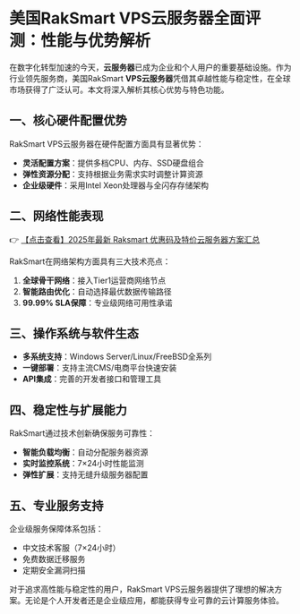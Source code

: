 # 美国RakSmart VPS云服务器全面评测：性能与优势解析

在数字化转型加速的今天，**云服务器**已成为企业和个人用户的重要基础设施。作为行业领先服务商，美国RakSmart **VPS云服务器**凭借其卓越性能与稳定性，在全球市场获得了广泛认可。本文将深入解析其核心优势与特色功能。

## 一、核心硬件配置优势

RakSmart VPS云服务器在硬件配置方面具有显著优势：
- **灵活配置方案**：提供多档CPU、内存、SSD硬盘组合
- **弹性资源分配**：支持根据业务需求实时调整计算资源
- **企业级硬件**：采用Intel Xeon处理器与全闪存存储架构

## 二、网络性能表现

👉 [【点击查看】2025年最新 Raksmart 优惠码及特价云服务器方案汇总](https://bit.ly/raksmart)

RakSmart在网络架构方面具有三大技术亮点：
1. **全球骨干网络**：接入Tier1运营商网络节点
2. **智能路由优化**：自动选择最优数据传输路径
3. **99.99% SLA保障**：专业级网络可用性承诺

## 三、操作系统与软件生态

- **多系统支持**：Windows Server/Linux/FreeBSD全系列
- **一键部署**：支持主流CMS/电商平台快速安装
- **API集成**：完善的开发者接口和管理工具

## 四、稳定性与扩展能力

RakSmart通过技术创新确保服务可靠性：
- **智能负载均衡**：自动分配服务器资源
- **实时监控系统**：7×24小时性能监测
- **弹性扩展**：支持无缝升级服务器配置

## 五、专业服务支持

企业级服务保障体系包括：
- 中文技术客服（7×24小时）
- 免费数据迁移服务
- 定期安全漏洞扫描

对于追求高性能与稳定性的用户，RakSmart VPS云服务器提供了理想的解决方案。无论是个人开发者还是企业级应用，都能获得专业可靠的云计算服务体验。